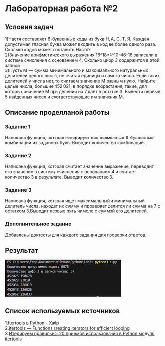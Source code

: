 # Лабораторная работа №2
## Условия задач
1)Настя составляет 6-буквенные коды из букв Н, А, С, Т, Я. Каждая допустимая гласная буква может входить в код не более одного раза. Сколько кодов может составить Настя?\
2)Значение арифметического выражения 16^18*4^10-46-16 записали в системе счисления с основанием 4. Сколько цифр 3 содержится в этой записи\
3)Пусть M  — сумма минимального и максимального натуральных делителей целого числа, не считая единицы и самого числа. Если таких делителей у числа нет, то считаем значение M равным нулю. Найдите целые числа, большие 452 021, в порядке возрастания, такие, для которых значение M при делении на 7 даёт в остатке 3. Вывести первые 5 найденных чисел и соответствующие им значения M.
## Описание проделланой работы
### Задание 1
Написана функция, которая генерирует все возможные 6-буквенные комбинации из заданных букв. Выводит количество комбинаций.
### Задание 2
Написана функция, которая считает значение выражение, переводит его значение в систему счисления с основанием 4 и считает количество 3 в результате. Выводит количество 3.
### Задание 3 
Написана функция, которая ищет максимальный и минимальный делитель числа, находит их сумму и проверяет делится ли сумма на 7 с остатком 3.Выводит первые пять чимсле с суммой его делителей.

### Дополнительное задание
Добавлены доктесты для каждого задания для проверки ответов.
## Результат
![](image.png)
## Список используемых источников
1.[Itertools в Python - Хабр](https://habr.com/ru/companies/otus/articles/529356)\
2.[itertools — Functions creating iterators for efficient looping](https://docs.python.org/3/library/itertools.html)\
3.[Итерируем правильно: 20 приемов использования в Python модуля itertools](https://proglib.io/p/iteriruemsya-pravilno-20-priemov-ispolzovaniya-v-python-modulya-itertools-2020-01-03)


